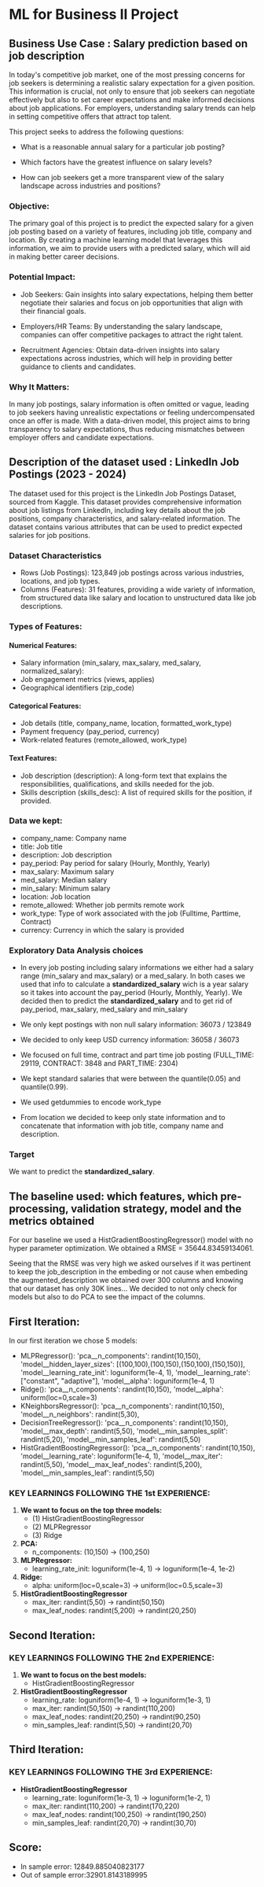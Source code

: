 # ML for Business II Project 

## Business Use Case : Salary prediction based on job description

In today's competitive job market, one of the most pressing concerns for job seekers is determining a realistic salary expectation for a given position. This information is crucial, not only to ensure that job seekers can negotiate effectively but also to set career expectations and make informed decisions about job applications. For employers, understanding salary trends can help in setting competitive offers that attract top talent.

This project seeks to address the following questions:

- What is a reasonable annual salary for a particular job posting?

- Which factors have the greatest influence on salary levels?

- How can job seekers get a more transparent view of the salary landscape across industries and positions?

### Objective:

The primary goal of this project is to predict the expected salary for a given job posting based on a variety of features, including job title, company and location. By creating a machine learning model that leverages this information, we aim to provide users with a predicted salary, which will aid in making better career decisions.

### Potential Impact:

- Job Seekers: Gain insights into salary expectations, helping them better negotiate their salaries and focus on job opportunities that align with their financial goals.

- Employers/HR Teams: By understanding the salary landscape, companies can offer competitive packages to attract the right talent.

- Recruitment Agencies: Obtain data-driven insights into salary expectations across industries, which will help in providing better guidance to clients and candidates.

### Why It Matters:

In many job postings, salary information is often omitted or vague, leading to job seekers having unrealistic expectations or feeling undercompensated once an offer is made. With a data-driven model, this project aims to bring transparency to salary expectations, thus reducing mismatches between employer offers and candidate expectations.

## Description of the dataset used : LinkedIn Job Postings (2023 - 2024)

The dataset used for this project is the LinkedIn Job Postings Dataset, sourced from Kaggle. This dataset provides comprehensive information about job listings from LinkedIn, including key details about the job positions, company characteristics, and salary-related information. The dataset contains various attributes that can be used to predict expected salaries for job positions.

### Dataset Characteristics

- Rows (Job Postings): 123,849 job postings across various industries, locations, and job types.
- Columns (Features): 31 features, providing a wide variety of information, from structured data like salary and location to unstructured data like job descriptions.

### Types of Features:

#### Numerical Features:

- Salary information (min_salary, max_salary, med_salary, normalized_salary):
- Job engagement metrics (views, applies)
- Geographical identifiers (zip_code)

#### Categorical Features:
- Job details (title, company_name, location, formatted_work_type)
- Payment frequency (pay_period, currency)
- Work-related features (remote_allowed, work_type)

#### Text Features:
- Job description (description): A long-form text that explains the responsibilities, qualifications, and skills needed for the job.
- Skills description (skills_desc): A list of required skills for the position, if provided.

### Data we kept: 

- company_name: Company name
- title: Job title
- description: Job description
- pay_period: Pay period for salary (Hourly, Monthly, Yearly)
- max_salary: Maximum salary
- med_salary: Median salary
- min_salary: Minimum salary
- location: Job location
- remote_allowed: Whether job permits remote work
- work_type: Type of work associated with the job (Fulltime, Parttime, Contract)
- currency: Currency in which the salary is provided

### Exploratory Data Analysis choices

- In every job posting including salary informations we either had a salary range (min_salary and max_salary) or a med_salary. In both cases we used that info to calculate a **standardized_salary** wich is a year salary so it takes into account the pay_period  (Hourly, Monthly, Yearly). We decided then to predict the **standardized_salary** and to get rid of pay_period, max_salary, med_salary and min_salary

- We only kept postings with non null salary information: 36073 / 123849

- We decided to only keep USD currency information: 36058 / 36073

- We focused on full time, contract and part time job posting (FULL_TIME: 29119, CONTRACT: 3848 and PART_TIME: 2304)

- We kept standard salaries that were between the quantile(0.05) and quantile(0.99).

- We used getdummies to encode work_type

- From location we decided to keep only state information and to concatenate that information with job title, company name and description. 

### Target

We want to predict the **standardized_salary**. 

## The baseline used: which features, which pre-processing, validation strategy, model and the metrics obtained

For our baseline we used a HistGradientBoostingRegressor() model with no hyper parameter optimization. We obtained a RMSE = 35644.83459134061. 

Seeing that the RMSE was very high we asked ourselves if it was pertinent to keep the job_description in the embeding or not cause when embeding the augmented_description we obtained over 300 columns and knowing that our dataset has only 30K lines... We decided to not only check for models but also to do PCA to see the impact of the columns. 

## First Iteration: 

In our first iteration we chose 5 models:

- MLPRegressor(): 
    'pca__n_components': randint(10,150),
    'model__hidden_layer_sizes': [(100,100),(100,150),(150,100),(150,150)],
    'model__learning_rate_init': loguniform(1e-4, 1),
    'model__learning_rate': ["constant", "adaptive"],
    'model__alpha': loguniform(1e-4, 1)
- Ridge():
    'pca__n_components': randint(10,150),
    'model__alpha': uniform(loc=0,scale=3)
- KNeighborsRegressor():
    'pca__n_components': randint(10,150),
    'model__n_neighbors': randint(5,30), 
- DecisionTreeRegressor():
    'pca__n_components': randint(10,150),
    'model__max_depth': randint(5,50), 
    'model__min_samples_split': randint(5,20), 
    'model__min_samples_leaf': randint(5,50) 
- HistGradientBoostingRegressor():
    'pca__n_components': randint(10,150),
    'model__learning_rate': loguniform(1e-4, 1),
    'model__max_iter': randint(5,50), 
    'model__max_leaf_nodes': randint(5,200),
    'model__min_samples_leaf': randint(5,50)


### KEY LEARNINGS FOLLOWING THE 1st EXPERIENCE:

1. **We want to focus on the top three models:**   
    * (1) HistGradientBoostingRegressor       
    * (2) MLPRegressor   
    * (3) Ridge
2. **PCA:**    
    * n_components: (10,150) -> (100,250)
3. **MLPRegressor:**    
    * learning_rate_init: loguniform(1e-4, 1) -> loguniform(1e-4, 1e-2)
4. **Ridge:**    
    * alpha: uniform(loc=0,scale=3) -> uniform(loc=0.5,scale=3)
5. **HistGradientBoostingRegressor**
    * max_iter: randint(5,50) -> randint(50,150)    
    * max_leaf_nodes: randint(5,200) -> randint(20,250)

## Second Iteration: 

### KEY LEARNINGS FOLLOWING THE 2nd EXPERIENCE:

1. **We want to focus on the best models:**   
    * HistGradientBoostingRegressor     
2. **HistGradientBoostingRegressor**
    * learning_rate: loguniform(1e-4, 1) -> loguniform(1e-3, 1)
    * max_iter: randint(50,150) -> randint(110,200)    
    * max_leaf_nodes: randint(20,250) -> randint(90,250)
    * min_samples_leaf: randint(5,50) -> randint(20,70)

## Third Iteration:

### KEY LEARNINGS FOLLOWING THE 3rd EXPERIENCE:
  
* **HistGradientBoostingRegressor**
    * learning_rate: loguniform(1e-3, 1) -> loguniform(1e-2, 1)
    * max_iter: randint(110,200) -> randint(170,220)    
    * max_leaf_nodes: randint(100,250) -> randint(190,250)
    * min_samples_leaf: randint(20,70) -> randint(30,70)

## Score:

- In sample error: 12849.885040823177
- Out of sample error:32901.8143189995